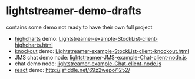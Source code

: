 # lightstreamer-demo-drafts
contains some demo not ready to have their own full project

* [highcharts](http://www.highcharts.com/) demo: [Lightstreamer-example-StockList-client-highcharts.html](https://github.com/mone/lightstreamer-demo-drafts/blob/master/Lightstreamer-example-StockList-client-highcharts.html)
* [knockout](http://knockoutjs.com/) demo: [Lightstreamer-example-StockList-client-knockout.html](https://github.com/mone/lightstreamer-demo-drafts/blob/master/Lightstreamer-example-StockList-client-knockout.html)
* JMS chat demo node: [lightstreamer-JMS-example-Chat-client-node.js](https://github.com/mone/lightstreamer-demo-drafts/blob/master/lightstreamer-JMS-example-Chat-client-node.js)
* chat demo node: [lightstreamer-example-Chat-client-node.js](https://github.com/mone/lightstreamer-demo-drafts/blob/master/lightstreamer-example-Chat-client-node.js)
* [react](http://facebook.github.io/react/) demo: http://jsfiddle.net/69z2wepo/1252/
